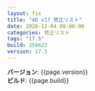 ```yaml
---
layout: fix
title: "4D v17 修正リスト"
date: 2020-12-04 08:00:00
categories: 修正リスト
tags: "17.5"  
build: 258623
version: 17.5
---
```


**バージョン**: {{page.version}}  
**ビルド**: {{page.build}} 

